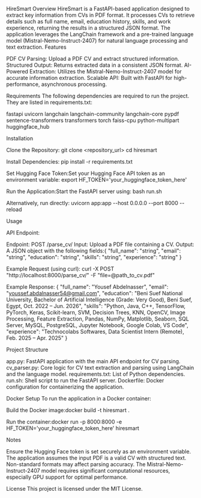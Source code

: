 HireSmart
Overview
HireSmart is a FastAPI-based application designed to extract key information from CVs in PDF format. It processes CVs to retrieve details such as full name, email, education history, skills, and work experience, returning the results in a structured JSON format. The application leverages the LangChain framework and a pre-trained language model (Mistral-Nemo-Instruct-2407) for natural language processing and text extraction.
Features

PDF CV Parsing: Upload a PDF CV and extract structured information.
Structured Output: Returns extracted data in a consistent JSON format.
AI-Powered Extraction: Utilizes the Mistral-Nemo-Instruct-2407 model for accurate information extraction.
Scalable API: Built with FastAPI for high-performance, asynchronous processing.

Requirements
The following dependencies are required to run the project. They are listed in requirements.txt:

fastapi
uvicorn
langchain
langchain-community
langchain-core
pypdf
sentence-transformers
transformers
torch
faiss-cpu
python-multipart
huggingface_hub

Installation

Clone the Repository:
git clone <repository_url>
cd hiresmart


Install Dependencies:
pip install -r requirements.txt


Set Hugging Face Token:Set your Hugging Face API token as an environment variable:
export HF_TOKEN='your_huggingface_token_here'


Run the Application:Start the FastAPI server using:
bash run.sh

Alternatively, run directly:
uvicorn app:app --host 0.0.0.0 --port 8000 --reload



Usage

API Endpoint:

Endpoint: POST /parse_cv/
Input: Upload a PDF file containing a CV.
Output: A JSON object with the following fields:{
  "full_name": "string",
  "email": "string",
  "education": "string",
  "skills": "string",
  "experience": "string"
}




Example Request (using curl):
curl -X POST "http://localhost:8000/parse_cv/" -F "file=@path_to_cv.pdf"


Example Response:
{
  "full_name": "Yousef Abdelnasser",
  "email": "youssef.abdalnasser54@gmail.com",
  "education": "Beni Suef National University, Bachelor of Artificial Intelligence (Grade: Very Good), Beni Suef, Egypt, Oct. 2022 – Jun. 2026",
  "skills": "Python, Java, C++, TensorFlow, PyTorch, Keras, Scikit-learn, SVM, Decision Trees, KNN, OpenCV, Image Processing, Feature Extraction, Pandas, NumPy, Matplotlib, Seaborn, SQL Server, MySQL, PostgreSQL, Jupyter Notebook, Google Colab, VS Code",
  "experience": "Technocolabs Softwares, Data Scientist Intern (Remote), Feb. 2025 – Apr. 2025"
}



Project Structure

app.py: FastAPI application with the main API endpoint for CV parsing.
cv_parser.py: Core logic for CV text extraction and parsing using LangChain and the language model.
requirements.txt: List of Python dependencies.
run.sh: Shell script to run the FastAPI server.
Dockerfile: Docker configuration for containerizing the application.

Docker Setup
To run the application in a Docker container:

Build the Docker image:docker build -t hiresmart .


Run the container:docker run -p 8000:8000 -e HF_TOKEN='your_huggingface_token_here' hiresmart



Notes

Ensure the Hugging Face token is set securely as an environment variable.
The application assumes the input PDF is a valid CV with structured text. Non-standard formats may affect parsing accuracy.
The Mistral-Nemo-Instruct-2407 model requires significant computational resources, especially GPU support for optimal performance.

License
This project is licensed under the MIT License.
